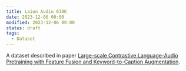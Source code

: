 ```yaml
---
title: Laion Audio 630K
date: 2023-12-06 00:00
modified: 2023-12-06 00:00
status: draft
tags:
  - Dataset
---
```


A dataset described in paper [Large-scale Contrastive Language-Audio Pretraining with Feature Fusion and Keyword-to-Caption Augmentation](../reference/papers/paper-large-scale-contrastive-language-audio-retraining-with-feature-fusion.md).